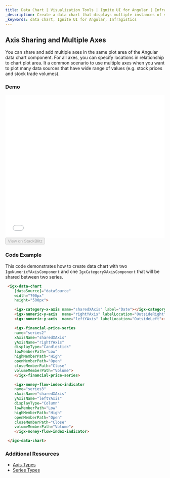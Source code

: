 ```yaml
---
title: Data Chart | Visualization Tools | Ignite UI for Angular | Infragistics | Axis Sharing
_description: Create a data chart that displays multiple instances of visual elements in the same plot area in order to create composite chart views.
_keywords: data chart, Ignite UI for Angular, Infragistics
---
```


## Axis Sharing and Multiple Axes

 You can share and add multiple axes in the same plot area of the Angular data chart component. For all axes, you can specify locations in relationship to chart plot area. It a common scenario to use multiple axes when you want to plot many data sources that have wide range of values (e.g. stock prices and stock trade volumes).

### Demo

<div class="sample-container loading" style="height: 450px">
    <iframe id="data-chart-axis-sharing-iframe" src='{environment:demosBaseUrl}/charts/data-chart-axis-sharing' width="100%" height="100%" seamless frameBorder="0" onload="onXPlatSampleIframeContentLoaded(this);"></iframe>
</div>
<div>
    <button data-localize="stackblitz" disabled class="stackblitz-btn" data-iframe-id="data-chart-axis-sharing-iframe" data-demos-base-url="{environment:demosBaseUrl}">View on StackBlitz
    </button>
</div>

<div class="divider--half"></div>

### Code Example

This code demonstrates how to create data chart with two `IgxNumericYAxisComponent` and one `IgxCategoryXAxisComponent` that will be shared between two series.

```html
 <igx-data-chart
    [dataSource]="dataSource"
    width="700px"
    height="500px">

    <igx-category-x-axis name="sharedXAxis" label="Date"></igx-category-x-axis>
    <igx-numeric-y-axis  name="rightYAxis" labelLocation="OutsideRight"></igx-numeric-y-axis>
    <igx-numeric-y-axis  name="leftYAxis" labelLocation="OutsideLeft"></igx-numeric-y-axis>

    <igx-financial-price-series
    name="series2"
    xAxisName="sharedXAxis"
    yAxisName="rightYAxis"
    displayType="Candlestick"
    lowMemberPath="Low"
    highMemberPath="High"
    openMemberPath="Open"
    closeMemberPath="Close"
    volumeMemberPath="Volume">
    </igx-financial-price-series>

    <igx-money-flow-index-indicator
    name="series3"
    xAxisName="sharedXAxis"
    yAxisName="leftYAxis"
    displayType="Column"
    lowMemberPath="Low"
    highMemberPath="High"
    openMemberPath="Open"
    closeMemberPath="Close"
    volumeMemberPath="Volume">
    </igx-money-flow-index-indicator>

 </igx-data-chart>
```

### Additional Resources

-   [Axis Types](datachart_axis_types.md)
-   [Series Types](datachart_series_types.md)
